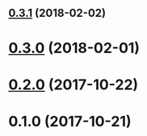 <a name="0.3.1"></a>
## [0.3.1](https://github.com/YoloDev/YoloDev.Expecto.TestSdk/compare/v0.3.0...v0.3.1) (2018-02-02)




<a name="0.3.0"></a>
# [0.3.0](https://github.com/YoloDev/YoloDev.Expecto.TestSdk/compare/v0.2.0...v0.3.0) (2018-02-01)




<a name="0.2.0"></a>
# [0.2.0](https://github.com/YoloDev/YoloDev.Expecto.TestSdk/compare/v0.1.0...v0.2.0) (2017-10-22)




<a name="0.1.0"></a>
# 0.1.0 (2017-10-21)




